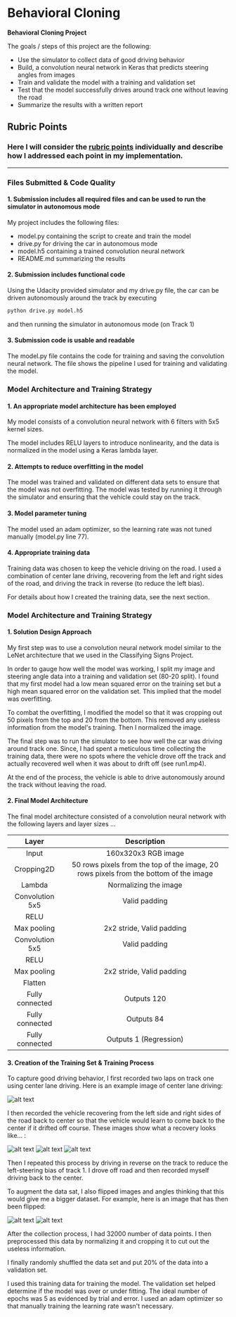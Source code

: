 # **Behavioral Cloning** 

**Behavioral Cloning Project**

The goals / steps of this project are the following:
* Use the simulator to collect data of good driving behavior
* Build, a convolution neural network in Keras that predicts steering angles from images
* Train and validate the model with a training and validation set
* Test that the model successfully drives around track one without leaving the road
* Summarize the results with a written report


[//]: # (Image References)

[image1]: ./examples/placeholder.png "Model Visualization"
[image2]: ./examples/placeholder.png "Grayscaling"
[image3]: ./examples/placeholder_small.png "Recovery Image"
[image4]: ./examples/placeholder_small.png "Recovery Image"
[image5]: ./examples/placeholder_small.png "Recovery Image"
[image6]: ./examples/placeholder_small.png "Normal Image"
[image7]: ./examples/placeholder_small.png "Flipped Image"

## Rubric Points
### Here I will consider the [rubric points](https://review.udacity.com/#!/rubrics/432/view) individually and describe how I addressed each point in my implementation.  

---
### Files Submitted & Code Quality

#### 1. Submission includes all required files and can be used to run the simulator in autonomous mode

My project includes the following files:
* model.py containing the script to create and train the model
* drive.py for driving the car in autonomous mode
* model.h5 containing a trained convolution neural network 
* README.md summarizing the results

#### 2. Submission includes functional code
Using the Udacity provided simulator and my drive.py file, the car can be driven autonomously around the track by executing 
```sh
python drive.py model.h5
```
and then running the simulator in autonomous mode (on Track 1)

#### 3. Submission code is usable and readable

The model.py file contains the code for training and saving the convolution neural network. The file shows the pipeline I used for training and validating the model.

### Model Architecture and Training Strategy

#### 1. An appropriate model architecture has been employed

My model consists of a convolution neural network with 6 filters with 5x5 kernel sizes. 

The model includes RELU layers to introduce nonlinearity, and the data is normalized in the model using a Keras lambda layer. 

#### 2. Attempts to reduce overfitting in the model

The model was trained and validated on different data sets to ensure that the model was not overfitting. The model was tested by running it through the simulator and ensuring that the vehicle could stay on the track.

#### 3. Model parameter tuning

The model used an adam optimizer, so the learning rate was not tuned manually (model.py line 77).

#### 4. Appropriate training data

Training data was chosen to keep the vehicle driving on the road. I used a combination of center lane driving, recovering from the left and right sides of the road, and driving the track in reverse (to reduce the left bias).

For details about how I created the training data, see the next section. 

### Model Architecture and Training Strategy

#### 1. Solution Design Approach


My first step was to use a convolution neural network model similar to the LeNet architecture that we used in the Classifying Signs Project.

In order to gauge how well the model was working, I split my image and steering angle data into a training and validation set (80-20 split). I found that my first model had a low mean squared error on the training set but a high mean squared error on the validation set. This implied that the model was overfitting. 

To combat the overfitting, I modified the model so that it was cropping out 50 pixels from the top and 20 from the bottom. This removed any useless information from the model's training. Then I normalized the image.

The final step was to run the simulator to see how well the car was driving around track one. Since, I had spent a meticulous time collecting the training data, there were no spots where the vehicle drove off the track and actually recovered well when it was about to drift off (see run1.mp4). 

At the end of the process, the vehicle is able to drive autonomously around the track without leaving the road.

#### 2. Final Model Architecture

The final model architecture consisted of a convolution neural network with the following layers and layer sizes ...


| Layer         		|     Description	        					| 
|:---------------------:|:---------------------------------------------:| 
| Input         		| 160x320x3 RGB image   			| 
| Cropping2D     	| 50 rows pixels from the top of the image, 20 rows pixels from the bottom of the image 	|
| Lambda | Normalizing the image |
| Convolution 5x5	    |  Valid padding|
| RELU					|												|
| Max pooling	      	| 2x2 stride, Valid padding		    |
| Convolution 5x5	    |  Valid padding|
| RELU					|												|
| Max pooling	      	| 2x2 stride, Valid padding		    |
| Flatten	        	| 				                    |
| Fully connected		| Outputs 120        							|
| Fully connected		| Outputs 84        							|
| Fully connected		| Outputs 1 (Regression)      				|


#### 3. Creation of the Training Set & Training Process

To capture good driving behavior, I first recorded two laps on track one using center lane driving. Here is an example image of center lane driving:

![alt text][image2]

I then recorded the vehicle recovering from the left side and right sides of the road back to center so that the vehicle would learn to come back to the center if it drifted off course. These images show what a recovery looks like... :

![alt text][image3]
![alt text][image4]
![alt text][image5]

Then I repeated this process by driving in reverse on the track to reduce the left-steering bias of track 1. I drove off road and then recorded myself driving back to the center.

To augment the data sat, I also flipped images and angles thinking that this would give me a bigger dataset. For example, here is an image that has then been flipped:

![alt text][image6]
![alt text][image7]

After the collection process, I had 32000 number of data points. I then preprocessed this data by normalizing it and cropping it to cut out the useless information.

I finally randomly shuffled the data set and put 20% of the data into a validation set. 

I used this training data for training the model. The validation set helped determine if the model was over or under fitting. The ideal number of epochs was 5 as evidenced by trial and error. I used an adam optimizer so that manually training the learning rate wasn't necessary.
